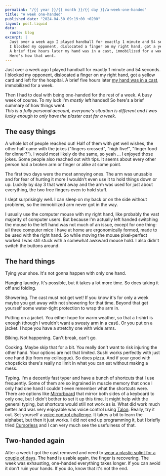 ```yaml
---
permalink: "/{{ year }}/{{ month }}/{{ day }}/a-week-one-handed"
title: "A week one-handed"
published_date: "2024-04-30 09:19:00 +0200"
layout: post.liquid
data:
  route: blog
excerpt: |
  Just over a week ago I played handball for exactly 1 minute and 54 seconds.
  I blocked my opponent, dislocated a finger on my right hand, got a yellow card and left for the hospital.
  A brief five hours later my hand was in a cast, immobilized for a week.
  Here's how that went.
---
```


Just over a week ago I played handball for exactly 1 minute and 54 seconds.
I blocked my opponent, dislocated a finger on my right hand, got a yellow card and left for the hospital.
A brief five hours later [my hand was in a cast](https://hachyderm.io/@jer/112310420798408058), immobilized for a week.

Then I had to deal with being one-handed for the rest of a week.
A busy week of course.
To my luck I'm _mostly_ left handed!
So here's a brief summary of how things went.  
_This is a fully personal account, everyone's situation is different and I was lucky enough to only have the plaster cast for a week._

## The easy things

A whole lot of people reached out!
Half of them with get well wishes, the other half came with the jokes ("fingers crossed", "high five!", "finger food for dinner?").
I would most likely do the same, so yeah ... I enjoyed those jokes.
Some people also reached out with tips.
It seems about every other person had a broken arm or finger or alike at some point.

The first two days were the most annoying ones.
The arm was unusable and for fear of hurting it more I wouldn't even use it to hold things down or up.
Luckily by day 3 that went away and the arm was used for just about everything, the two free fingers even to hold stuff.

I slept surprisingly well.
I can sleep on my back or on the side without problems, so the immobilized arm never got in the way.

I usually use the computer mouse with my right hand, like probably the vast majority of computer users.
But because I'm actually left handed switching the mouse to the left hand was not much of an issue, except for one thing:
all three computer mice I have at home are ergonomically formed, made to be used with the right hand.
So while moving the mouse pixel-perfect worked I was still stuck with a somewhat awkward mouse hold.
I also didn't switch the buttons around.

## The hard things

Tying your shoe.
It's not gonna happen with only one hand.  

Hanging laundry.
It's possible, but it takes a lot more time. So does taking it off and folding.

Showering.
The cast must not get wet!
If you know it's for only a week maybe you get away with not showering for that time.
Beyond that get yourself some water-tight protection to wrap the arm in.

Putting on a jacket.
You either hope for warm weather,  so that a t-shirt is enough (though I wouldn't want a sweaty arm in a cast).
Or you put on a jacket. I hope you have a stretchy one with wide arms.  

Biking.
Not happening. Can't break, can't go.

Cooking.
Maybe skip that for a bit. You really don't want to risk injuring the other hand.
Your options are not that limited.
Sushi works perfectly with just one hand (tip from my colleague).
So does pizza.
And if your good with chopsticks there's really no limit in what you can eat without making a mess.

Typing.
I'm a decently fast typer and have a bunch of shortcuts that I use frequently.
Some of them are so ingrained in muscle memory that once I only had one hand I couldn't even remember what the shortcuts were.
There are options like [Mirrorboard] that mirror both sides of a keyboard to only one, but I didn't bother to set it up this time.
It might help with the general typing, but shortcuts would still not work as is.
What did work much better and was very enjoyable was voice control using [Talon].
Really, try it out.
Set yourself a [voice control challenge].
It takes a bit to learn the alphabet, but then it just works.
I did not end up programming it, but I briefly tried [Cursorless] and I can very much see the usefulness of that.

## Two-handed again

After a week I got the cast removed and need to [wear a plastic splint for a couple of days](https://hachyderm.io/@jer/112354088043087458).
The hand is usable again, the finger is recovering.
The week was exhausting, one-handed everything takes longer.
If you can avoid it don't ruin your hands.
If you do, know that it's not the end.

[talon]: https://talonvoice.com/
[cursorless]: https://www.cursorless.org/
[voice control]: https://xeiaso.net/blog/voice-control-talon/
[voice control challenge]: https://xeiaso.net/blog/voice-control-challenge/
[mirrorboard]: https://blog.xkcd.com/2007/08/14/mirrorboard-a-one-handed-keyboard-layout-for-the-lazy/
